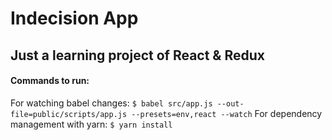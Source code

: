# Indecision App
## Just a learning project of React & Redux

#### Commands to run:
For watching babel changes: `$ babel src/app.js --out-file=public/scripts/app.js --presets=env,react --watch`
For dependency management with yarn: `$ yarn install`
